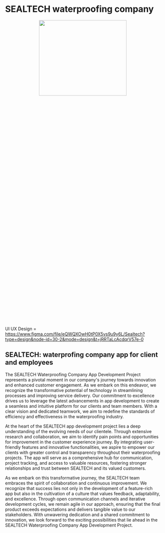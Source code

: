 # SEALTECH waterproofing company

<div align="center">
  <img src="https://github.com/Hiru1003/SEALTECH/assets/122656994/3230aaa3-3fdb-4c0c-a7b8-ad2cfd9d9502" align="center" style="width: 75%; height: 25%" />
</div>

UI UX Design = https://www.figma.com/file/eQWQXOwH0tP0X5vs9u9y6L/Sealtech?type=design&node-id=30-2&mode=design&t=jRRTaLcAcdqrV57e-0
## SEALTECH: waterprofing company app for client and employees

The SEALTECH Waterproofing Company App Development Project represents a pivotal moment in our company's journey towards innovation and enhanced customer engagement. As we embark on this endeavor, we recognize the transformative potential of technology in streamlining processes and improving service delivery. Our commitment to excellence drives us to leverage the latest advancements in app development to create a seamless and intuitive platform for our clients and team members. With a clear vision and dedicated teamwork, we aim to redefine the standards of efficiency and effectiveness in the waterproofing industry.

At the heart of the SEALTECH app development project lies a deep understanding of the evolving needs of our clientele. Through extensive research and collaboration, we aim to identify pain points and opportunities for improvement in the customer experience journey. By integrating user-friendly features and innovative functionalities, we aspire to empower our clients with greater control and transparency throughout their waterproofing projects. The app will serve as a comprehensive hub for communication, project tracking, and access to valuable resources, fostering stronger relationships and trust between SEALTECH and its valued customers.

As we embark on this transformative journey, the SEALTECH team embraces the spirit of collaboration and continuous improvement. We recognize that success lies not only in the development of a feature-rich app but also in the cultivation of a culture that values feedback, adaptability, and excellence. Through open communication channels and iterative development cycles, we remain agile in our approach, ensuring that the final product exceeds expectations and delivers tangible value to our stakeholders. With unwavering dedication and a shared commitment to innovation, we look forward to the exciting possibilities that lie ahead in the SEALTECH Waterproofing Company App Development Project.


